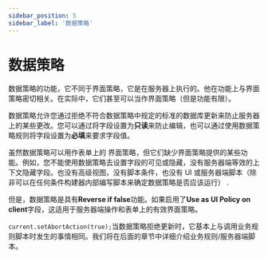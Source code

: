 ```yaml
---
sidebar_position: 5
sidebar_label: '数据策略'
---
```

# 数据策略

数据策略的功能，它不同于界面策略，它是在服务器上执行的。他在功能上与界面策略密切相关。在实际中，它们甚至可以当作界面策略（但是功能有限）。

数据策略允许您通过拒绝不符合数据策略中规定的标准的数据库更新来防止服务器上的某些更改。您可以通过将字段设置为**只读**来防止编辑，也可以通过使用数据策略规则将字段设置为**必填**来要求字段值。

虽然数据策略可以用作表单上的 界面策略，但它们缺少界面策略提供的某些功能。例如，您不能使用数据策略去设置字段的可见或隐藏，没有服务器端等效的上下文隐藏字段。也没有高级视图，没有脚本条件，也没有 UI 或服务器端脚本（除非可以在任何条件构建器内部编写脚本来确定数据策略是否应该运行） .

但是，数据策略是具有**Reverse if false**功能。如果启用了**Use as UI Policy on client**字段，这适用于服务器端操作和表单上的有效界面策略。

`current.setAbortAction(true);`当数据策略拒绝更新时，它基本上与调用业务规则脚本时发生的事情相同。我们将在后面的章节中详细介绍业务规则/服务器端脚本。

